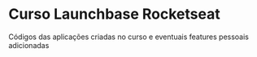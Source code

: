 # Curso Launchbase Rocketseat
Códigos das aplicações criadas no curso e eventuais features pessoais adicionadas
